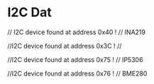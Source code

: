 
# I2C Dat 

// I2C device found at address 0x40  !  // INA219 

//I2C device found at address 0x3C  ! //

//I2C device found at address 0x75  ! // IP5306

//I2C device found at address 0x76  ! // BME280

